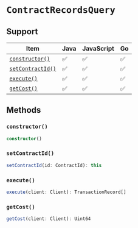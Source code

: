 # `ContractRecordsQuery`

## Support

| Item | Java | JavaScript | Go
| - | - | - | - |
| [`constructor()`](#new) | ✅ | ✅ | ✅
| [`setContractId()`](#setContractId) | ✅ | ✅ | ✅
| [`execute()`](#execute) | ✅ | ✅ | ✅
| [`getCost()`](#getCost) | ✅ | ✅ | ✅

## Methods

### `constructor()`

```typescript
constructor()
```

### `setContractId()`

```typescript
setContractId(id: ContractId): this
```

### `execute()`

```typescript
execute(client: Client): TransactionRecord[]
```

### `getCost()`

```typescript
getCost(client: Client): Uint64
```
